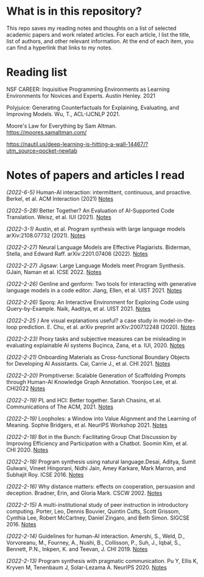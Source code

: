 # What is in this repository?

This repo saves my reading notes and thoughts on a list of selected academic papers and work related articles. For each article, I list the title, list of authors, and other relevant information. At the end of each item, you can find a hyperlink that links to my notes.

<!-- I also add visual tags to each paper. Here are what they meant:

🤖: collaboration -->

# Reading list

NSF CAREER: Inquisitive Programming Environments as Learning Environments for Novices and Experts. Austin Henley. 2021

Polyjuice: Generating Counterfactuals for Explaining, Evaluating, and Improving Models. Wu, T., ACL-IJCNLP 2021.

Moore's Law for Everything by Sam Altman. https://moores.samaltman.com/

https://nautil.us/deep-learning-is-hitting-a-wall-14467/?utm_source=pocket-newtab

# Notes of papers and articles I read

<em>(2022-6-5)</em> Human-AI interaction: intermittent, continuous, and proactive. Berkel, et al. ACM Interaction (2021) [Notes](notes/berkel_acminteraction2021/berkel_interaction2021.md)

<em>(2022-5-28)</em> Better Together? An Evaluation of AI-Supported Code Translation. Weisz, et al. IUI (2021). [Notes](notes/weisz_iui2022/weisz_iui2022.md)

<em>(2022-3-1)</em> Austin, et al. Program synthesis with large language models arXiv:2108.07732 (2021). [Notes](notes/austin_arxiv2021/austin_arxiv2021.md)

<em>(2022-2-27)</em> Neural Language Models are Effective Plagiarists. Biderman, Stella, and Edward Raff. arXiv:2201.07406 (2022).
[Notes](notes/biderman_arxiv2022/biderman_arxiv2022.md)

<em>(2022-2-27)</em> Jigsaw: Large Language Models meet Program Synthesis. GJain, Naman et al. ICSE 2022. [Notes](notes/jain_icse2022/jain_icse2022.md)

<em>(2022-2-26)</em> Genline and genform: Two tools for interacting with generative language models in a code editor. Jiang, Ellen, et al. UIST 2021. [Notes](notes/jiang_uist2021/jiang_uist2021.md)

<em>(2022-2-26)</em> Sporq: An Interactive Environment for Exploring Code using Query-by-Example. Naik, Aaditya, et al. UIST 2021. [Notes](notes/naik_uist2021/naik_uist2021.md)

<em>(2022-2-25 )</em> Are visual explanations useful? a case study in model-in-the-loop prediction. E. Chu, et al. arXiv preprint arXiv:2007.12248 (2020). [Notes](notes/chu_archive2020/chu_archive2020.md)

<em>(2022-2-23)</em> Proxy tasks and subjective measures can be misleading in evaluating explainable AI systems Buçinca, Zana, et a. IUI, 2020. [Notes](notes/zana_iui2020/zana_iui2020.md)

<em>(2022-2-21)</em> Onboarding Materials as Cross-functional Boundary Objects for Developing AI Assistants. Cai, Carrie J., et al. CHI 2021. [Notes](notes/cai_chi2021/cai_chi2021.md)

<em>(2022-2-20)</em> Promptiverse: Scalable Generation of Scaffolding Prompts through Human-AI Knowledge Graph Annotation. Yoonjoo Lee, et al. CHI2022 [Notes](notes/lee_chi2022/lee_chi2022.md)

<em>(2022-2-19)</em> PL and HCI: Better together. Sarah Chasins, et al. Communications of The ACM, 2021. [Notes](notes/chasins_comm2021/chasins_comm2021.md)

<em>(2022-2-19)</em> Loopholes: a Window into Value Alignment and the Learning of Meaning. Sophie Bridgers, et al. NeurIPS Workshop 2021. [Notes](notes/bridgers_nips2021/bridgers_nips2021.md)

<em>(2022-2-18)</em> Bot in the Bunch: Facilitating Group Chat Discussion by Improving Efficiency and Participation with a Chatbot. Soomin Kim, et al. CHI 2020. [Notes](notes/kim_chi2020/kim_chi2020.md)

<em>(2022-2-18)</em> Program synthesis using natural language.Desai, Aditya, Sumit Gulwani, Vineet Hingorani, Nidhi Jain, Amey Karkare, Mark Marron, and Subhajit Roy. ICSE 2016. [Notes](notes/desai_icse2016/desai_icse2016.md)

<em>(2022-2-16)</em> Why distance matters: effects on cooperation, persuasion and deception. Bradner, Erin, and Gloria Mark. CSCW 2002. [Notes](notes/bradner_cscw2002/bradner_cscw2002.md)

<em>(2022-2-15)</em> A multi-institutional study of peer instruction in introductory computing. Porter, Leo, Dennis Bouvier, Quintin Cutts, Scott Grissom, Cynthia Lee, Robert McCartney, Daniel Zingaro, and Beth Simon. SIGCSE 2016. [Notes](notes/porter_cse2016/porter_cse2016.md)

<em>(2022-2-14)</em> Guidelines for human-AI interaction. Amershi, S., Weld, D., Vorvoreanu, M., Fourney, A., Nushi, B., Collisson, P., Suh, J., Iqbal, S., Bennett, P.N., Inkpen, K. and Teevan, J. CHI 2019. [Notes](notes/amershi_chi2019/amershi_chi2019.md)

<em>(2022-2-13)</em> Program synthesis with pragmatic communication. Pu Y, Ellis K, Kryven M, Tenenbaum J, Solar-Lezama A. NeurIPS 2020. [Notes](notes/pu_nips2020/pu_nips2020.md)

<!-- <em>(Feb 13th, 2022)</em> Proxy Tasks and Subjective Measures Can Be Misleading in Evaluating Explainable AI Systems. Zana Bucinca*, Phoebe Lin*, Krzysztof Gajos, Elena L. Glassman. IUI 2020. [Notes](notes/bucinca_iui_2020.md) -->
